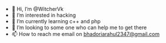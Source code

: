 - 👋 Hi, I’m @WitcherVk
- 👀 I’m interested in hacking
- 🌱 I’m currently learning c++ and php
- 💞️ I’m looking to some one who can help me to get there
- 📫 How to reach me email on bhadoriarahul2347@gmail.com

<!---
WitcherVk/WitcherVk is a ✨ special ✨ repository because its `README.md` (this file) appears on your GitHub profile.
You can click the Preview link to take a look at your changes.
--->

